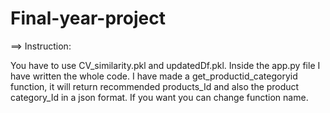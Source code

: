 # Final-year-project

==> Instruction:

You have to use CV_similarity.pkl and updatedDf.pkl. Inside the app.py file I have written the whole code. I have made a get_productid_categoryid function, it will return recommended products_Id and also the product category_Id in a json format. If you want you can change function name.
